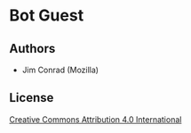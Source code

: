 # Bot Guest

## Authors

* Jim Conrad (Mozilla)

## License

[Creative Commons Attribution 4.0 International](https://creativecommons.org/licenses/by/4.0/)
